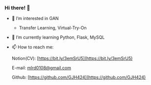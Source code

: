 ### Hi there! 👋

- 👀 I’m interested in GAN
  - Transfer Learning, Virtual-Try-On
- 🌱 I’m currently learning Python, Flask, MySQL
- 📫 How to reach me: 

  Notion(CV): [https://bit.ly/3emSrU5](https://bit.ly/3emSrU5)

  E-mail: [mlrd0108@gmail.com](mlrd0108@gmail.com)
  
  Github: [https://github.com/GJH424](https://github.com/GJH424)
  

  

  
  

